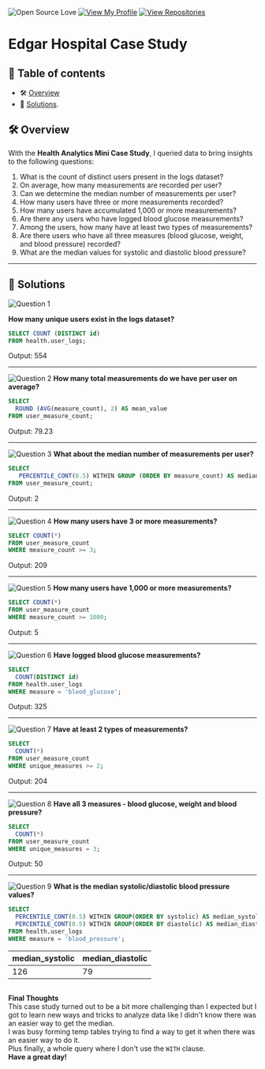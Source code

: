 ![Open Source Love](https://badges.frapsoft.com/os/v1/open-source.svg?v=103)
[![View My Profile](https://img.shields.io/badge/View-My_Profile-green?logo=GitHub)](https://github.com/bmuola)
[![View Repositories](https://img.shields.io/badge/View-My_Repositories-blue?logo=GitHub)](https://github.com/bmuola?tab=repositories)

# Edgar Hospital Case Study

> 
## 📕 **Table of contents**
<!--ts-->
   * 🛠️ [Overview](#️-overview)
   * 🚀 [Solutions](#-solutions).

## 🛠️ Overview
With the **Health Analytics Mini Case Study**, I queried data to bring insights to the following questions:
1. What is the count of distinct users present in the logs dataset?
2. On average, how many measurements are recorded per user?
3. Can we determine the median number of measurements per user?
4. How many users have three or more measurements recorded?
5. How many users have accumulated 1,000 or more measurements?
6. Are there any users who have logged blood glucose measurements?
7. Among the users, how many have at least two types of measurements?
8. Are there users who have all three measures (blood glucose, weight, and blood pressure) recorded?
9. What are the median values for systolic and diastolic blood pressure?

---
## 🚀 Solutions

![Question 1](https://img.shields.io/badge/Question-1-971901)

**How many unique users exist in the logs dataset?**
```sql
SELECT COUNT (DISTINCT id)
FROM health.user_logs;
```

Output: 554

---

![Question 2](https://img.shields.io/badge/Question-2-971901)
**How many total measurements do we have per user on average?**
```sql
SELECT
  ROUND (AVG(measure_count), 2) AS mean_value
FROM user_measure_count;
```

Output: 79.23

---

![Question 3](https://img.shields.io/badge/Question-3-971901)
**What about the median number of measurements per user?**
```sql 
SELECT 
   PERCENTILE_CONT(0.5) WITHIN GROUP (ORDER BY measure_count) AS median_value 
FROM user_measure_count;
```

Output: 2

---

![Question 4](https://img.shields.io/badge/Question-4-971901)
**How many users have 3 or more measurements?**
```sql
SELECT COUNT(*)
FROM user_measure_count
WHERE measure_count >= 3;
```

Output: 209

---

![Question 5](https://img.shields.io/badge/Question-5-971901)
**How many users have 1,000 or more measurements?**
```sql 
SELECT COUNT(*)
FROM user_measure_count
WHERE measure_count >= 1000;
```

Output: 5

---

![Question 6](https://img.shields.io/badge/Question-6-971901)
**Have logged blood glucose measurements?**
```sql
SELECT 
  COUNT(DISTINCT id)
FROM health.user_logs
WHERE measure = 'blood_glucose';
```

Output: 325

---

![Question 7](https://img.shields.io/badge/Question-7-971901)
**Have at least 2 types of measurements?**
```sql
SELECT 
  COUNT(*)
FROM user_measure_count
WHERE unique_measures >= 2;
```

Output: 204

---

![Question 8](https://img.shields.io/badge/Question-8-971901)
**Have all 3 measures - blood glucose, weight and blood pressure?**
```sql
SELECT
  COUNT(*)
FROM user_measure_count
WHERE unique_measures = 3;
```

Output: 50

---

![Question 9](https://img.shields.io/badge/Question-9-971901)
**What is the median systolic/diastolic blood pressure values?**
```sql
SELECT
  PERCENTILE_CONT(0.5) WITHIN GROUP(ORDER BY systolic) AS median_systolic,
  PERCENTILE_CONT(0.5) WITHIN GROUP(ORDER BY diastolic) AS median_diastolic
FROM health.user_logs
WHERE measure = 'blood_pressure';
```

|median_systolic|median_diastolic|
|---------------|----------------|
|126            |79              |
```
```

**Final Thoughts**
<br>
This case study turned out to be a bit more challenging than I expected but I got to learn new ways and tricks to analyze data like I didn't know there was an easier way to get the median.<br>
I was busy forming temp tables trying to find a way to get it when there was an easier way to do it.<br>
Plus finally, a whole query where I don't use the ``WITH`` clause.<br>
**Have a great day!**

